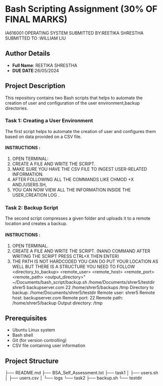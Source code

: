 # Bash Scripting Assignment (30% OF FINAL MARKS)
IA616001 OPERATING SYSTEM
SUBMITTED BY:REETIKA SHRESTHA
SUBMITTED TO :WILLIAM LIU

## Author Details
- **Full Name**: REETIKA SHRESTHA
- **DUE DATE**:26/05/2024

## Project Description
This repository contains two  Bash scripts that helps to automate the creation of user and configuration of the user environment,backup directories.

### Task 1: Creating a User Environment
The first script helps to automate the creation of user and configures them based on data provided on a CSV file.

#### INSTRUCTIONS :
1. OPEN TERMINAL:
2. CREATE A FILE AND WRITE THE SCRIPT.
3. MAKE SURE YOU HAVE THE CSV FILE TO INGEST USER-RELATED INFORMATION.
4. AFTER FOLLOWING ALL THE COMMANDS LIKE CHMOD +X AND./USERS.SH,
5. YOU CAN NOW VIEW ALL THE INFORMATION INSIDE THE USER_CREATION LOG .

### Task 2: Backup Script
The second script compresses a given folder and uploads it to a remote location and creates a backup.

#### INSTRUCTIONS :
1. OPEN TERMINAL.
2. CREATE A FILE AND WRITE THE SCRIPT. (NANO COMMAND AFTER WRITING THE SCRIPT PRESS CTRL+X THEN ENTER)
3. THE PATH IS NOT HARDCODED YOU CAN DO PUT YOUR LOCATION AS WELL BUT THERE IS A STRUCTURE YOU NEED TO FOLLOW <directory_to_backup> <remote_user> <remote_host> <remote_port> <remote_path> <output_directory>"
  ~/Documents/bash_script/backup.sh /home/Documents/shrer5/testdir shrer5 backupserver.com 22 /home/shrer5/backups /tmp
Directory to backup: /home/Documents/shrer5/testdir
Remote user: shrer5
Remote host: backupserver.com
Remote port: 22
Remote path: /home/shrer5/backup
Output directory: /tmp


## Prerequisites
- Ubuntu Linux system
- Bash shell
- Git (for version controlling)
- CSV file containing user information

## Project Structure

├── README.md
├── BSA_Self_Assessment.txt
├── task1
│ ├── users.sh
│ ├── users.csv
│ └── logs
└── task2
├── backup.sh
└── testdir
